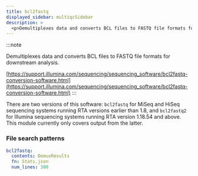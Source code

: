 ```yaml
---
title: bcl2fastq
displayed_sidebar: multiqcSidebar
description: >
  <p>Demultiplexes data and converts BCL files to FASTQ file formats for downstream analysis.</p>
---
```


<!--
~~~~~ DO NOT EDIT ~~~~~
This file is autogenerated from the MultiQC module python docstring.
Do not edit the markdown, it will be overwritten.

File path for the source of this content: multiqc/modules/bcl2fastq/bcl2fastq.py
~~~~~~~~~~~~~~~~~~~~~~~
-->

:::note

<p>Demultiplexes data and converts BCL files to FASTQ file formats for downstream analysis.</p>

[https://support.illumina.com/sequencing/sequencing_software/bcl2fastq-conversion-software.html](https://support.illumina.com/sequencing/sequencing_software/bcl2fastq-conversion-software.html)
:::

There are two versions of this software: `bcl2fastq` for MiSeq and HiSeq
sequencing systems running RTA versions earlier than 1.8, and `bcl2fastq2` for
Illumina sequencing systems running RTA version 1.18.54 and above. This module
currently only covers output from the latter.

### File search patterns

```yaml
bcl2fastq:
  contents: DemuxResults
  fn: Stats.json
  num_lines: 300
```
